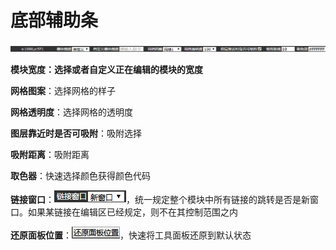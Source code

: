 # 底部辅助条

![](/assets/7.png)  


**模块宽度：选择或者自定义正在编辑的模块的宽度**

**网格图案**：选择网格的样子

**网格透明度**：选择网格的透明度

**图层靠近时是否可吸附**：吸附选择

**吸附距离**：吸附距离

**取色器**：快速选择颜色获得颜色代码

**链接窗口**：![](/assets/iR6rt.png)，统一规定整个模块中所有链接的跳转是否是新窗口。如果某链接在编辑区已经规定，则不在其控制范围之内

**还原面板位置**：![](/assets/irrrfrt.png)，快速将工具面板还原到默认状态





